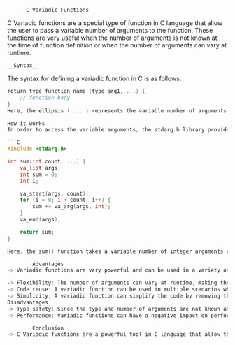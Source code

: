 

		__C Variadic Functions__

C Variadic functions are a special type of function in C language that allow the user to pass a variable number of arguments to the function. These functions are very useful when the number of arguments is not known at the time of function definition or when the number of arguments can vary at runtime.

	__Syntax__
The syntax for defining a variadic function in C is as follows:

```C
return_type function_name (type arg1, ...) {
    // function body
}
Here, the ellipsis ( ... ) represents the variable number of arguments. The arguments are accessed using the stdarg.h library, which provides a set of macros and functions to handle variable argument lists.

How it works
In order to access the variable arguments, the stdarg.h library provides a set of macros and functions that use a va_list type to iterate over the argument list.

```C
#include <stdarg.h>

int sum(int count, ...) {
    va_list args;
    int sum = 0;
    int i;

    va_start(args, count);
    for (i = 0; i < count; i++) {
        sum += va_arg(args, int);
    }
    va_end(args);

    return sum;
}

Here, the sum() function takes a variable number of integer arguments and returns their sum. The va_start() macro initializes the va_list argument args and sets it to the first variable argument, while va_arg() retrieves the next argument in the list. Finally, va_end() is used to clean up the argument list.

		Advantages
-> Variadic functions are very powerful and can be used in a variety of scenarios. Some advantages include:

-> Flexibility: The number of arguments can vary at runtime, making the function more flexible.
-> Code reuse: A variadic function can be used in multiple scenarios where the number of arguments may differ.
-> Simplicity: A variadic function can simplify the code by removing the need to define multiple functions with different argument lists.
Disadvantages
-> Type safety: Since the type and number of arguments are not known at compile-time, it can lead to type mismatches and runtime errors.
-> Performance: Variadic functions can have a negative impact on performance due to the extra overhead of iterating over the argument list.

		Conclusion
-> C Variadic functions are a powerful tool in C language that allow the user to pass a variable number of arguments to a function.
